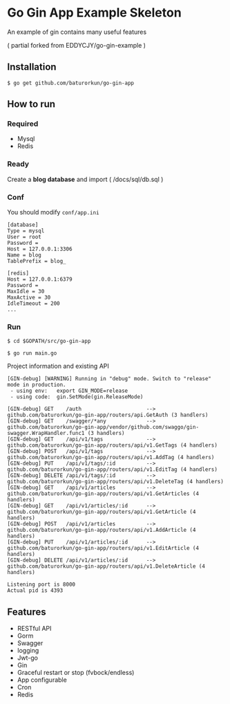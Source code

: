 # Go Gin App Example Skeleton

An example of gin contains many useful features

( partial forked from EDDYCJY/go-gin-example )


## Installation
```
$ go get github.com/baturorkun/go-gin-app
```

## How to run

### Required

- Mysql
- Redis

### Ready

Create a **blog database** and import ( /docs/sql/db.sql )

### Conf

You should modify `conf/app.ini`

```
[database]
Type = mysql
User = root
Password =
Host = 127.0.0.1:3306
Name = blog
TablePrefix = blog_

[redis]
Host = 127.0.0.1:6379
Password =
MaxIdle = 30
MaxActive = 30
IdleTimeout = 200
...
```

### Run
```
$ cd $GOPATH/src/go-gin-app

$ go run main.go 
```

Project information and existing API

```
[GIN-debug] [WARNING] Running in "debug" mode. Switch to "release" mode in production.
 - using env:	export GIN_MODE=release
 - using code:	gin.SetMode(gin.ReleaseMode)

[GIN-debug] GET    /auth                     --> github.com/baturorkun/go-gin-app/routers/api.GetAuth (3 handlers)
[GIN-debug] GET    /swagger/*any             --> github.com/baturorkun/go-gin-app/vendor/github.com/swaggo/gin-swagger.WrapHandler.func1 (3 handlers)
[GIN-debug] GET    /api/v1/tags              --> github.com/baturorkun/go-gin-app/routers/api/v1.GetTags (4 handlers)
[GIN-debug] POST   /api/v1/tags              --> github.com/baturorkun/go-gin-app/routers/api/v1.AddTag (4 handlers)
[GIN-debug] PUT    /api/v1/tags/:id          --> github.com/baturorkun/go-gin-app/routers/api/v1.EditTag (4 handlers)
[GIN-debug] DELETE /api/v1/tags/:id          --> github.com/baturorkun/go-gin-app/routers/api/v1.DeleteTag (4 handlers)
[GIN-debug] GET    /api/v1/articles          --> github.com/baturorkun/go-gin-app/routers/api/v1.GetArticles (4 handlers)
[GIN-debug] GET    /api/v1/articles/:id      --> github.com/baturorkun/go-gin-app/routers/api/v1.GetArticle (4 handlers)
[GIN-debug] POST   /api/v1/articles          --> github.com/baturorkun/go-gin-app/routers/api/v1.AddArticle (4 handlers)
[GIN-debug] PUT    /api/v1/articles/:id      --> github.com/baturorkun/go-gin-app/routers/api/v1.EditArticle (4 handlers)
[GIN-debug] DELETE /api/v1/articles/:id      --> github.com/baturorkun/go-gin-app/routers/api/v1.DeleteArticle (4 handlers)

Listening port is 8000
Actual pid is 4393
```

## Features

- RESTful API
- Gorm
- Swagger
- logging
- Jwt-go
- Gin
- Graceful restart or stop (fvbock/endless)
- App configurable
- Cron
- Redis